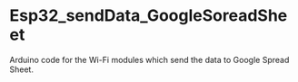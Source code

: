# Esp32_sendData_GoogleSoreadSheet
Arduino code for the Wi-Fi modules which send the data to Google Spread Sheet.
